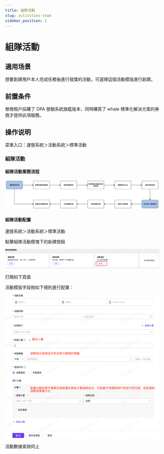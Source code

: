 ```yaml
---
title: 組隊活動
slug: activities-team
sidebar_position: 2
---
```



# 組隊活動

## 適用场景

想要創建用戶本人完成任務後進行發獎的活動，可選擇這個活動模版進行創建。

## 前置条件

劵商租戶採購了 OPA 營銷系統旗艦版本，同時購買了 whale 標準化解決方案的券商才提供此項服務。

## 操作说明

菜單入口：運營系統＞活動系統＞標準活動

### 組隊活動

#### 組隊活動業務流程

<img src="./assets/LCp8beiu0oaIQtxcy2PcyC3RnCh.png"/>

#### 組隊活動配置

運營系統＞活動系統＞標準活動

點擊組隊活動模塊下的新建按鈕

<img src="./assets/I7GWbta1Fo1HQwxsSt9cKQD5nvb.png"/>

打開如下頁面

活動模版字段按如下規則進行配置：

<img src="./assets/ZR1AbZCEPosClyxnqANcWd3Gnsd.png"/>

活動數據查詢同上

